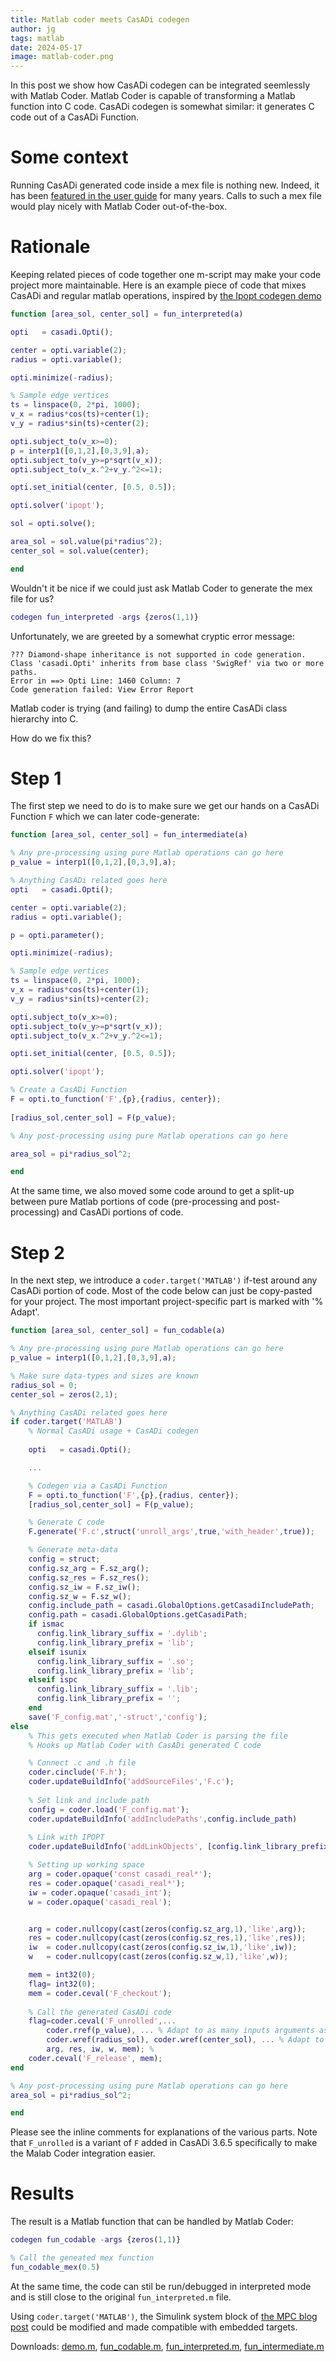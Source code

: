 ```yaml
---
title: Matlab coder meets CasADi codegen
author: jg
tags: matlab
date: 2024-05-17
image: matlab-coder.png
---
```


In this post we show how CasADi codegen can be integrated seemlessly with Matlab Coder.
Matlab Coder is capable of transforming a Matlab function into C code.
CasADi codegen is somewhat similar: it generates C code out of a CasADi Function.

# Some context

Running CasADi generated code inside a mex file is nothing new.
Indeed, it has been  [featured in the user guide](https://web.casadi.org/docs/#syntax-for-generating-code) for many years.
Calls to such a mex file would play nicely with Matlab Coder out-of-the-box.

# Rationale

Keeping related pieces of code together one m-script may make your code project more maintainable.
Here is an example piece of code that mixes CasADi and regular matlab operations, inspired by [the Ipopt codegen demo](https://github.com/casadi/micro_demo_ipopt_codegen)
```matlab
function [area_sol, center_sol] = fun_interpreted(a)

opti   = casadi.Opti();

center = opti.variable(2);
radius = opti.variable();

opti.minimize(-radius);

% Sample edge vertices
ts = linspace(0, 2*pi, 1000);
v_x = radius*cos(ts)+center(1);
v_y = radius*sin(ts)+center(2);

opti.subject_to(v_x>=0);
p = interp1([0,1,2],[0,3,9],a);
opti.subject_to(v_y>=p*sqrt(v_x));
opti.subject_to(v_x.^2+v_y.^2<=1);

opti.set_initial(center, [0.5, 0.5]);

opti.solver('ipopt');

sol = opti.solve();

area_sol = sol.value(pi*radius^2);
center_sol = sol.value(center);

end
```

Wouldn't it be nice if we could just ask Matlab Coder to generate the mex file for us?
```matlab
codegen fun_interpreted -args {zeros(1,1)}
```
Unfortunately, we are greeted by a somewhat cryptic error message:

```
??? Diamond-shape inheritance is not supported in code generation. Class 'casadi.Opti' inherits from base class 'SwigRef' via two or more
paths.
Error in ==> Opti Line: 1460 Column: 7
Code generation failed: View Error Report
```
Matlab coder is trying (and failing) to dump the entire CasADi class hierarchy into C.

How do we fix this?

# Step 1

The first step we need to do is to make sure we get our hands on a CasADi Function `F` which we can later code-generate:

```matlab
function [area_sol, center_sol] = fun_intermediate(a)

% Any pre-processing using pure Matlab operations can go here
p_value = interp1([0,1,2],[0,3,9],a);

% Anything CasADi related goes here
opti   = casadi.Opti();

center = opti.variable(2);
radius = opti.variable();

p = opti.parameter();

opti.minimize(-radius);

% Sample edge vertices
ts = linspace(0, 2*pi, 1000);
v_x = radius*cos(ts)+center(1);
v_y = radius*sin(ts)+center(2);

opti.subject_to(v_x>=0);
opti.subject_to(v_y>=p*sqrt(v_x));
opti.subject_to(v_x.^2+v_y.^2<=1);

opti.set_initial(center, [0.5, 0.5]);

opti.solver('ipopt');

% Create a CasADi Function
F = opti.to_function('F',{p},{radius, center});
        
[radius_sol,center_sol] = F(p_value);

% Any post-processing using pure Matlab operations can go here

area_sol = pi*radius_sol^2;

end
```

At the same time, we also moved some code around to get a split-up between pure Matlab portions of code (pre-processing and post-processing) and CasADi portions of code.

# Step 2
In the next step, we introduce a `coder.target('MATLAB')` if-test around any CasADi portion of code.
Most of the code below can just be copy-pasted for your project.
The most important project-specific part is marked with '% Adapt'.
```matlab
function [area_sol, center_sol] = fun_codable(a)

% Any pre-processing using pure Matlab operations can go here
p_value = interp1([0,1,2],[0,3,9],a);

% Make sure data-types and sizes are known
radius_sol = 0;
center_sol = zeros(2,1);

% Anything CasADi related goes here
if coder.target('MATLAB')
    % Normal CasADi usage + CasADi codegen
     
    opti   = casadi.Opti();

    ...

    % Codegen via a CasADi Function
    F = opti.to_function('F',{p},{radius, center});
    [radius_sol,center_sol] = F(p_value);

    % Generate C code
    F.generate('F.c',struct('unroll_args',true,'with_header',true));

    % Generate meta-data
    config = struct;
    config.sz_arg = F.sz_arg();
    config.sz_res = F.sz_res();
    config.sz_iw = F.sz_iw();
    config.sz_w = F.sz_w();
    config.include_path = casadi.GlobalOptions.getCasadiIncludePath;
    config.path = casadi.GlobalOptions.getCasadiPath;
    if ismac
      config.link_library_suffix = '.dylib';
      config.link_library_prefix = 'lib';
    elseif isunix
      config.link_library_suffix = '.so';
      config.link_library_prefix = 'lib';
    elseif ispc
      config.link_library_suffix = '.lib';
      config.link_library_prefix = '';
    end
    save('F_config.mat','-struct','config');
else
    % This gets executed when Matlab Coder is parsing the file
    % Hooks up Matlab Coder with CasADi generated C code

    % Connect .c and .h file
    coder.cinclude('F.h');
    coder.updateBuildInfo('addSourceFiles','F.c');
    
    % Set link and include path
    config = coder.load('F_config.mat');
    coder.updateBuildInfo('addIncludePaths',config.include_path)
    
    % Link with IPOPT
    coder.updateBuildInfo('addLinkObjects', [config.link_library_prefix 'ipopt' config.link_library_suffix], config.path, '', true, true);

    % Setting up working space
    arg = coder.opaque('const casadi_real*');
    res = coder.opaque('casadi_real*');
    iw = coder.opaque('casadi_int');
    w = coder.opaque('casadi_real');


    arg = coder.nullcopy(cast(zeros(config.sz_arg,1),'like',arg));
    res = coder.nullcopy(cast(zeros(config.sz_res,1),'like',res));
    iw  = coder.nullcopy(cast(zeros(config.sz_iw,1),'like',iw));
    w   = coder.nullcopy(cast(zeros(config.sz_w,1),'like',w));

    mem = int32(0);
    flag= int32(0);
    mem = coder.ceval('F_checkout');
    
    % Call the generated CasADi code
    flag=coder.ceval('F_unrolled',...
        coder.rref(p_value), ... % Adapt to as many inputs arguments as your CasADi Function has
        coder.wref(radius_sol), coder.wref(center_sol), ... % Adapt to as many outputs as your CasADi Function has
        arg, res, iw, w, mem); % 
    coder.ceval('F_release', mem);
end

% Any post-processing using pure Matlab operations can go here
area_sol = pi*radius_sol^2;

end
```
Please see the inline comments for explanations of the various parts.
Note that `F_unrolled` is a variant of `F` added in CasADi 3.6.5 specifically to make the Malab Coder integration easier.

# Results

The result is a Matlab function that can be handled by Matlab Coder:
```matlab
codegen fun_codable -args {zeros(1,1)}

% Call the geneated mex function
fun_codable_mex(0.5)
```

At the same time, the code can stil be run/debugged in interpreted mode and is still close to the original `fun_interpreted.m` file.

Using `coder.target('MATLAB')`, the Simulink system block of [the MPC blog post](https://web.casadi.org/blog/mpc-simulink/) could be modified and made compatible with embedded targets.

Downloads: [demo.m](demo.m), [fun_codable.m](fun_codable.m), [fun_interpreted.m](fun_interpreted.m), [fun_intermediate.m](fun_intermediate.m)


